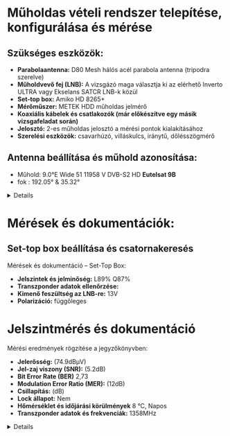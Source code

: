 #  Műholdas vételi rendszer telepítése, konfigurálása és mérése 

## Szükséges eszközök:

- **Parabolaantenna:** D80 Mesh hálós acél parabola antenna (tripodra szerelve)
- **Műholdvevő fej (LNB):** A vizsgázó maga választja ki az elérhető Inverto ULTRA vagy Ekselans SATCR LNB-k közül
- **Set-top box:** Amiko HD 8265+
- **Mérőműszer:** METEK HDD műholdas jelmérő
- **Koaxiális kábelek és csatlakozók (már előkészítve egy másik vizsgafeladat során)**
- **Jelosztó:** 2-es műholdas jelosztó a mérési pontok kialakításához
- **Szerelési eszközök:** csavarhúzó, villáskulcs, iránytű, dőlésszögmérő

## Antenna beállítása és műhold azonosítása:

- Műhold: 9.0°E		Wide	51	11958 V	DVB-S2	HD **Eutelsat 9B**
- fok : 192.05° & 35.32°

<details>
  
<img src="https://raw.githubusercontent.com/1SzatmariAndras6/TAVKOZLES/refs/heads/main/JEGYZOKONYV/M%C5%B1holdas%20v%C3%A9teli%20rendszer/K%C3%A9perny%C5%91k%C3%A9p%202025-03-03%20123425.png">

</details>

# Mérések és dokumentációk:

## Set-top box beállítása és csatornakeresés

   Mérések és dokumentáció – Set-Top Box:


- **Jelszintek és jelminőség:** L89% Q87%
- **Transzponder adatok ellenőrzése:** 
- **Kimenő feszültség az LNB-re:** 13V 
- **Polarizáció:** függőleges



# Jelszintmérés és dokumentáció

   Mérési eredmények rögzítése a jegyzőkönyvben:

- **Jelerősség:** (74.9dBμV)  
- **Jel-zaj viszony (SNR):** (5.2dB)  
- **Bit Error Rate (BER)**  2,73
- **Modulation Error Ratio (MER):** (12dB)  
- **Csillapítás:** (dB)  
- **Lock állapot:** Nem  
- **Hőmérséklet és időjárási körülmények**  8 °C, Napos
- **Transzponder adatok és frekvenciák:** 1358MHz


<details>
  
  - **Spektrum analizátor képe:** 
  
  <img src="https://raw.githubusercontent.com/1SzatmariAndras6/TAVKOZLES/refs/heads/main/JEGYZOKONYV/M%C5%B1holdas%20v%C3%A9teli%20rendszer/its_snapshot_0001.bmp">
  
  <br>
  
   <img src="https://raw.githubusercontent.com/1SzatmariAndras6/TAVKOZLES/refs/heads/main/JEGYZOKONYV/M%C5%B1holdas%20v%C3%A9teli%20rendszer/its_snapshot_0002.bmp">
   
</details>
